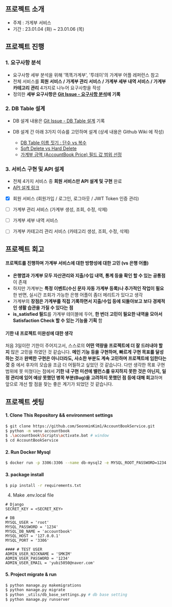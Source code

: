 ## 프로젝트 소개
- 주제 : 가게부 서비스
- 기간 : 23.01.04 (화) ~ 23.01.06 (목)   
   

## 프로젝트 진행

### 1. 요구사항 분석
- 요구사항 세부 분석을 위해 '똑똑가계부', '투데이'의 가계부 어플 레퍼런스 참고
- 전체 서비스를 **회원 서비스 / 가계부 관리 서비스 / 가계부 세부 내역 서비스 / 가계부 카테고리 관리** 4가지로 나누어 요구사항을 작성 
- 정의한 **세부 요구사항은 [Git Issue - 요구사항 분석](https://github.com/SeonminKim1/AccountBookService/issues/1)에 기록**

### 2. DB Table 설계
- DB 설계 내용은 [Git Issue - DB Table 설계](https://github.com/SeonminKim1/AccountBookService/issues/2) 기록
- DB 설계 간 아래 3가지 이슈를 고민하며 설계 (상세 내용은 Github Wiki 에 작성)

  - [DB Table 이름 짓기 : 단수 vs 복수](https://github.com/SeonminKim1/AccountBookService/wiki/DB-Table-%EC%9D%B4%EB%A6%84-%EC%A7%93%EA%B8%B0-:-%EB%8B%A8%EC%88%98-vs-%EB%B3%B5%EC%88%98)
  - [Soft Delete vs Hard Delete](https://github.com/SeonminKim1/AccountBookService/wiki/Soft-Delete-vs--Hard-Delete)
  - [가계부 금액 (AccountBook Price) 필드 값 범위 선정](https://github.com/SeonminKim1/AccountBookService/wiki/%EA%B0%80%EA%B3%84%EB%B6%80-%EA%B8%88%EC%95%A1-(AccountBook-Price)-%ED%95%84%EB%93%9C-%EA%B0%92-%EB%B2%94%EC%9C%84-%EC%84%A0%EC%A0%95)

### 3. 서비스 구현 및 API 설계
- 전체 4가지 서비스 중 **회원 서비스만 API 설계 및 구현** 완료
- [API 설계 링크](https://www.notion.so/API-a4453f4418d1465c8b79570a28e92ee1)
- [x] 회원 서비스 (회원가입 / 로그인, 로그아웃 / JWT Token 인증 관리)
- [ ] 가계부 관리 서비스 (가계부 생성, 조회, 수정, 삭제)
- [ ] 가계부 세부 내역 서비스 
- [ ] 가계부 카테고리 관리 서비스 (카테고리 생성, 조회, 수정, 삭제)


## 프로젝트 회고

#### 프로젝트를 진행하며 가계부 서비스에 대한 방향성에 대한 고민 (vs 은행 어플)
- **은행앱과 가계부 모두 자산관리와 지출/수입 내역, 통계 등을 확인 할 수 있는 공통점**이 존재
- 하지만 가계부는 **특정 이벤트(수신 문자 자동 가계부 등록)나 추가적인 작업이 필요**한 반면, 실시간 조회가 가능한 은행 어플이 좀더 메리트가 있다고 생각
- 가계부의 **장점은 가계부를 직접 기록하면서 지출/수입 등에 되돌아보고 보다 경제적인 생활 습관을 가질 수 있다는 점**
- **is_satisfied 필드**를 가계부 테이블에 두어, **한 번더 고민이 필요한 내역을 모아서 Satisfaction Check 할 수 있는 기능을 기획** 함

#### 기한 내 프로젝트 미완성에 대한 생각
처음 3일이란 기한이 주어지고서, 스스로의 **어떤 역량을 프로젝트에 더 잘 드러내야 할 지** 많은 고민을 하였던 것 같습니다. **메인 기능 등을 구현하며, 빠르게 구현 목표를 달성하는 것**과 **완벽한 구현은 아니더라도, 사소한 부분도 계속 고민하며 프로젝트에 임한다는 것** 중 에서 후자의 모습을 조금 더 어필하고 싶었던 것 같습니다. 다만 생각한 목표 구현 범위에 못 미쳤다는 점에서 **기한 내 구현 미션에 밸런스를 유지하지 못한 것은 아닌지, 일정 관리에 있어 예상 못했던 병목 부분(Bug)을 고려하지 못했던 점 등에 대해 회고**하며 앞으로 개선 할 점을 찾는 좋은 계기가 되었던 것 같습니다.


## 프로젝트 셋팅
#### 1. Clone This Repository && environment settings
 ```sh
 $ git clone https://github.com/SeonminKim1/AccountBookService.git
 $ python -m venv accountbook
 $ .\accountbook\Scripts\activate.bat # window
 $ cd AccountBookService
 ```

#### 2. Run Docker Mysql
```sh
$ docker run -p 3306:3306 --name db-mysql2 -e MYSQL_ROOT_PASSWORD=1234 -e MYSQL_DATABASE=accountbook -v /_docker/db/data:/var/lib/mysql mysql:5.7 --character-set-server=utf8 --collation-server=utf8_unicode_ci
```

#### 3. package install
 ```sh
 $ pip install -r requirements.txt
 ```

4. Make .env.local file
``` ex) .env.local
# Django
SECRET_KEY = <SECRET_KEY>

# DB
MYSQL_USER = 'root'
MYSQL_PASSWORD = '1234'
MYSQL_DB_NAME = 'accountbook'
MYSQL_HOST = '127.0.0.1'
MYSQL_PORT = '3306'

#### # TEST USER
ADMIN_USER_NICKNAME = 'SMKIM'
ADMIN_USER_PASSWORD = '1234'
ADMIN_USER_EMAIL = 'yubi5050@naver.com'
```

#### 5. Project migrate & run
 ```sh
 $ python manage.py makemigrations
 $ python manage.py migrate
 $ python _utils/db_base_settings.py # db base setting
 $ python manage.py runserver
 ```
